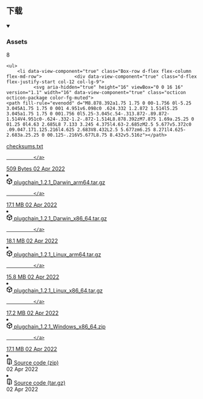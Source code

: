 
## 下载

<details data-view-component="true" open="">
  <summary role="button" data-view-component="true">    <h3 class="d-inline">Assets</h3>
    <span title="8" data-view-component="true" class="Counter ml-1">8</span>
</summary>
  <div data-view-component="true">      <div data-view-component="true" class="Box Box--condensed mt-3">
  
  
    <ul>
        <li data-view-component="true" class="Box-row d-flex flex-column flex-md-row">            <div data-view-component="true" class="d-flex flex-justify-start col-12 col-lg-9">
              <svg aria-hidden="true" height="16" viewBox="0 0 16 16" version="1.1" width="16" data-view-component="true" class="octicon octicon-package color-fg-muted">
    <path fill-rule="evenodd" d="M8.878.392a1.75 1.75 0 00-1.756 0l-5.25 3.045A1.75 1.75 0 001 4.951v6.098c0 .624.332 1.2.872 1.514l5.25 3.045a1.75 1.75 0 001.756 0l5.25-3.045c.54-.313.872-.89.872-1.514V4.951c0-.624-.332-1.2-.872-1.514L8.878.392zM7.875 1.69a.25.25 0 01.25 0l4.63 2.685L8 7.133 3.245 4.375l4.63-2.685zM2.5 5.677v5.372c0 .09.047.171.125.216l4.625 2.683V8.432L2.5 5.677zm6.25 8.271l4.625-2.683a.25.25 0 00.125-.216V5.677L8.75 8.432v5.516z"></path>
</svg>
              <a href="/oracleNetworkProtocol/plugchain/releases/download/v1.2.1/checksums.txt" rel="nofollow" data-skip-pjax="">
                <span class="px-1 text-bold">checksums.txt</span>
                
              </a>
</div>            <div data-view-component="true" class="d-flex flex-auto flex-justify-end col-md-4 ml-3 ml-md-0 mt-1 mt-md-0 pl-1 pl-md-0">
                <span style="white-space: nowrap;" data-view-component="true" class="color-fg-muted text-sm-left flex-auto ml-md-3">509 Bytes</span>
                <span style="white-space: nowrap;" data-view-component="true" class="color-fg-muted text-right flex-shrink-0 flex-grow-0 ml-3"><local-time datetime="2022-04-02T09:15:27Z" month="short" day="2-digit" year="numeric" class="no-wrap" title="2022年4月2日 GMT+8 17:15">02 Apr 2022</local-time></span>
</div></li>
        <li data-view-component="true" class="Box-row d-flex flex-column flex-md-row">            <div data-view-component="true" class="d-flex flex-justify-start col-12 col-lg-9">
              <svg aria-hidden="true" height="16" viewBox="0 0 16 16" version="1.1" width="16" data-view-component="true" class="octicon octicon-package color-fg-muted">
    <path fill-rule="evenodd" d="M8.878.392a1.75 1.75 0 00-1.756 0l-5.25 3.045A1.75 1.75 0 001 4.951v6.098c0 .624.332 1.2.872 1.514l5.25 3.045a1.75 1.75 0 001.756 0l5.25-3.045c.54-.313.872-.89.872-1.514V4.951c0-.624-.332-1.2-.872-1.514L8.878.392zM7.875 1.69a.25.25 0 01.25 0l4.63 2.685L8 7.133 3.245 4.375l4.63-2.685zM2.5 5.677v5.372c0 .09.047.171.125.216l4.625 2.683V8.432L2.5 5.677zm6.25 8.271l4.625-2.683a.25.25 0 00.125-.216V5.677L8.75 8.432v5.516z"></path>
</svg>
              <a href="/oracleNetworkProtocol/plugchain/releases/download/v1.2.1/plugchain_1.2.1_Darwin_arm64.tar.gz" rel="nofollow" data-skip-pjax="">
                <span class="px-1 text-bold">plugchain_1.2.1_Darwin_arm64.tar.gz</span>
                
              </a>
</div>            <div data-view-component="true" class="d-flex flex-auto flex-justify-end col-md-4 ml-3 ml-md-0 mt-1 mt-md-0 pl-1 pl-md-0">
                <span style="white-space: nowrap;" data-view-component="true" class="color-fg-muted text-sm-left flex-auto ml-md-3">17.1 MB</span>
                <span style="white-space: nowrap;" data-view-component="true" class="color-fg-muted text-right flex-shrink-0 flex-grow-0 ml-3"><local-time datetime="2022-04-02T09:15:29Z" month="short" day="2-digit" year="numeric" class="no-wrap" title="2022年4月2日 GMT+8 17:15">02 Apr 2022</local-time></span>
</div></li>
        <li data-view-component="true" class="Box-row d-flex flex-column flex-md-row">            <div data-view-component="true" class="d-flex flex-justify-start col-12 col-lg-9">
              <svg aria-hidden="true" height="16" viewBox="0 0 16 16" version="1.1" width="16" data-view-component="true" class="octicon octicon-package color-fg-muted">
    <path fill-rule="evenodd" d="M8.878.392a1.75 1.75 0 00-1.756 0l-5.25 3.045A1.75 1.75 0 001 4.951v6.098c0 .624.332 1.2.872 1.514l5.25 3.045a1.75 1.75 0 001.756 0l5.25-3.045c.54-.313.872-.89.872-1.514V4.951c0-.624-.332-1.2-.872-1.514L8.878.392zM7.875 1.69a.25.25 0 01.25 0l4.63 2.685L8 7.133 3.245 4.375l4.63-2.685zM2.5 5.677v5.372c0 .09.047.171.125.216l4.625 2.683V8.432L2.5 5.677zm6.25 8.271l4.625-2.683a.25.25 0 00.125-.216V5.677L8.75 8.432v5.516z"></path>
</svg>
              <a href="/oracleNetworkProtocol/plugchain/releases/download/v1.2.1/plugchain_1.2.1_Darwin_x86_64.tar.gz" rel="nofollow" data-skip-pjax="">
                <span class="px-1 text-bold">plugchain_1.2.1_Darwin_x86_64.tar.gz</span>
                
              </a>
</div>            <div data-view-component="true" class="d-flex flex-auto flex-justify-end col-md-4 ml-3 ml-md-0 mt-1 mt-md-0 pl-1 pl-md-0">
                <span style="white-space: nowrap;" data-view-component="true" class="color-fg-muted text-sm-left flex-auto ml-md-3">18.1 MB</span>
                <span style="white-space: nowrap;" data-view-component="true" class="color-fg-muted text-right flex-shrink-0 flex-grow-0 ml-3"><local-time datetime="2022-04-02T09:15:27Z" month="short" day="2-digit" year="numeric" class="no-wrap" title="2022年4月2日 GMT+8 17:15">02 Apr 2022</local-time></span>
</div></li>
        <li data-view-component="true" class="Box-row d-flex flex-column flex-md-row">            <div data-view-component="true" class="d-flex flex-justify-start col-12 col-lg-9">
              <svg aria-hidden="true" height="16" viewBox="0 0 16 16" version="1.1" width="16" data-view-component="true" class="octicon octicon-package color-fg-muted">
    <path fill-rule="evenodd" d="M8.878.392a1.75 1.75 0 00-1.756 0l-5.25 3.045A1.75 1.75 0 001 4.951v6.098c0 .624.332 1.2.872 1.514l5.25 3.045a1.75 1.75 0 001.756 0l5.25-3.045c.54-.313.872-.89.872-1.514V4.951c0-.624-.332-1.2-.872-1.514L8.878.392zM7.875 1.69a.25.25 0 01.25 0l4.63 2.685L8 7.133 3.245 4.375l4.63-2.685zM2.5 5.677v5.372c0 .09.047.171.125.216l4.625 2.683V8.432L2.5 5.677zm6.25 8.271l4.625-2.683a.25.25 0 00.125-.216V5.677L8.75 8.432v5.516z"></path>
</svg>
              <a href="/oracleNetworkProtocol/plugchain/releases/download/v1.2.1/plugchain_1.2.1_Linux_arm64.tar.gz" rel="nofollow" data-skip-pjax="">
                <span class="px-1 text-bold">plugchain_1.2.1_Linux_arm64.tar.gz</span>
                
              </a>
</div>            <div data-view-component="true" class="d-flex flex-auto flex-justify-end col-md-4 ml-3 ml-md-0 mt-1 mt-md-0 pl-1 pl-md-0">
                <span style="white-space: nowrap;" data-view-component="true" class="color-fg-muted text-sm-left flex-auto ml-md-3">15.8 MB</span>
                <span style="white-space: nowrap;" data-view-component="true" class="color-fg-muted text-right flex-shrink-0 flex-grow-0 ml-3"><local-time datetime="2022-04-02T09:15:29Z" month="short" day="2-digit" year="numeric" class="no-wrap" title="2022年4月2日 GMT+8 17:15">02 Apr 2022</local-time></span>
</div></li>
        <li data-view-component="true" class="Box-row d-flex flex-column flex-md-row">            <div data-view-component="true" class="d-flex flex-justify-start col-12 col-lg-9">
              <svg aria-hidden="true" height="16" viewBox="0 0 16 16" version="1.1" width="16" data-view-component="true" class="octicon octicon-package color-fg-muted">
    <path fill-rule="evenodd" d="M8.878.392a1.75 1.75 0 00-1.756 0l-5.25 3.045A1.75 1.75 0 001 4.951v6.098c0 .624.332 1.2.872 1.514l5.25 3.045a1.75 1.75 0 001.756 0l5.25-3.045c.54-.313.872-.89.872-1.514V4.951c0-.624-.332-1.2-.872-1.514L8.878.392zM7.875 1.69a.25.25 0 01.25 0l4.63 2.685L8 7.133 3.245 4.375l4.63-2.685zM2.5 5.677v5.372c0 .09.047.171.125.216l4.625 2.683V8.432L2.5 5.677zm6.25 8.271l4.625-2.683a.25.25 0 00.125-.216V5.677L8.75 8.432v5.516z"></path>
</svg>
              <a href="/oracleNetworkProtocol/plugchain/releases/download/v1.2.1/plugchain_1.2.1_Linux_x86_64.tar.gz" rel="nofollow" data-skip-pjax="">
                <span class="px-1 text-bold">plugchain_1.2.1_Linux_x86_64.tar.gz</span>
                
              </a>
</div>            <div data-view-component="true" class="d-flex flex-auto flex-justify-end col-md-4 ml-3 ml-md-0 mt-1 mt-md-0 pl-1 pl-md-0">
                <span style="white-space: nowrap;" data-view-component="true" class="color-fg-muted text-sm-left flex-auto ml-md-3">17.2 MB</span>
                <span style="white-space: nowrap;" data-view-component="true" class="color-fg-muted text-right flex-shrink-0 flex-grow-0 ml-3"><local-time datetime="2022-04-02T09:15:28Z" month="short" day="2-digit" year="numeric" class="no-wrap" title="2022年4月2日 GMT+8 17:15">02 Apr 2022</local-time></span>
</div></li>
        <li data-view-component="true" class="Box-row d-flex flex-column flex-md-row">            <div data-view-component="true" class="d-flex flex-justify-start col-12 col-lg-9">
              <svg aria-hidden="true" height="16" viewBox="0 0 16 16" version="1.1" width="16" data-view-component="true" class="octicon octicon-package color-fg-muted">
    <path fill-rule="evenodd" d="M8.878.392a1.75 1.75 0 00-1.756 0l-5.25 3.045A1.75 1.75 0 001 4.951v6.098c0 .624.332 1.2.872 1.514l5.25 3.045a1.75 1.75 0 001.756 0l5.25-3.045c.54-.313.872-.89.872-1.514V4.951c0-.624-.332-1.2-.872-1.514L8.878.392zM7.875 1.69a.25.25 0 01.25 0l4.63 2.685L8 7.133 3.245 4.375l4.63-2.685zM2.5 5.677v5.372c0 .09.047.171.125.216l4.625 2.683V8.432L2.5 5.677zm6.25 8.271l4.625-2.683a.25.25 0 00.125-.216V5.677L8.75 8.432v5.516z"></path>
</svg>
              <a href="/oracleNetworkProtocol/plugchain/releases/download/v1.2.1/plugchain_1.2.1_Windows_x86_64.zip" rel="nofollow" data-skip-pjax="">
                <span class="px-1 text-bold">plugchain_1.2.1_Windows_x86_64.zip</span>
                
              </a>
</div>            <div data-view-component="true" class="d-flex flex-auto flex-justify-end col-md-4 ml-3 ml-md-0 mt-1 mt-md-0 pl-1 pl-md-0">
                <span style="white-space: nowrap;" data-view-component="true" class="color-fg-muted text-sm-left flex-auto ml-md-3">17.1 MB</span>
                <span style="white-space: nowrap;" data-view-component="true" class="color-fg-muted text-right flex-shrink-0 flex-grow-0 ml-3"><local-time datetime="2022-04-02T09:15:28Z" month="short" day="2-digit" year="numeric" class="no-wrap" title="2022年4月2日 GMT+8 17:15">02 Apr 2022</local-time></span>
</div></li>
        <li data-view-component="true" class="Box-row d-flex flex-column flex-md-row">            <div data-view-component="true" class="d-flex flex-justify-start col-12 col-lg-9">
              <svg aria-hidden="true" height="16" viewBox="0 0 16 16" version="1.1" width="16" data-view-component="true" class="octicon octicon-file-zip color-fg-muted">
    <path fill-rule="evenodd" d="M3.5 1.75a.25.25 0 01.25-.25h3a.75.75 0 000 1.5h.5a.75.75 0 000-1.5h2.086a.25.25 0 01.177.073l2.914 2.914a.25.25 0 01.073.177v8.586a.25.25 0 01-.25.25h-.5a.75.75 0 000 1.5h.5A1.75 1.75 0 0014 13.25V4.664c0-.464-.184-.909-.513-1.237L10.573.513A1.75 1.75 0 009.336 0H3.75A1.75 1.75 0 002 1.75v11.5c0 .649.353 1.214.874 1.515a.75.75 0 10.752-1.298.25.25 0 01-.126-.217V1.75zM8.75 3a.75.75 0 000 1.5h.5a.75.75 0 000-1.5h-.5zM6 5.25a.75.75 0 01.75-.75h.5a.75.75 0 010 1.5h-.5A.75.75 0 016 5.25zm2 1.5A.75.75 0 018.75 6h.5a.75.75 0 010 1.5h-.5A.75.75 0 018 6.75zm-1.25.75a.75.75 0 000 1.5h.5a.75.75 0 000-1.5h-.5zM8 9.75A.75.75 0 018.75 9h.5a.75.75 0 010 1.5h-.5A.75.75 0 018 9.75zm-.75.75a1.75 1.75 0 00-1.75 1.75v3c0 .414.336.75.75.75h2.5a.75.75 0 00.75-.75v-3a1.75 1.75 0 00-1.75-1.75h-.5zM7 12.25a.25.25 0 01.25-.25h.5a.25.25 0 01.25.25v2.25H7v-2.25z"></path>
</svg>
              <a href="/oracleNetworkProtocol/plugchain/archive/refs/tags/v1.2.1.zip" rel="nofollow" data-skip-pjax="">
                <span class="px-1 text-bold">Source code</span>
                (zip)
              </a>
</div>            <div data-view-component="true" class="d-flex flex-auto flex-justify-end col-md-4 ml-3 ml-md-0 mt-1 mt-md-0 pl-1 pl-md-0">
                <span style="white-space: nowrap;" data-view-component="true" class="color-fg-muted text-right flex-shrink-0 flex-grow-0 ml-3"><local-time datetime="2022-04-02T03:24:03Z" month="short" day="2-digit" year="numeric" class="no-wrap" title="2022年4月2日 GMT+8 11:24">02 Apr 2022</local-time></span>
</div></li>
        <li data-view-component="true" class="Box-row d-flex flex-column flex-md-row">            <div data-view-component="true" class="d-flex flex-justify-start col-12 col-lg-9">
              <svg aria-hidden="true" height="16" viewBox="0 0 16 16" version="1.1" width="16" data-view-component="true" class="octicon octicon-file-zip color-fg-muted">
    <path fill-rule="evenodd" d="M3.5 1.75a.25.25 0 01.25-.25h3a.75.75 0 000 1.5h.5a.75.75 0 000-1.5h2.086a.25.25 0 01.177.073l2.914 2.914a.25.25 0 01.073.177v8.586a.25.25 0 01-.25.25h-.5a.75.75 0 000 1.5h.5A1.75 1.75 0 0014 13.25V4.664c0-.464-.184-.909-.513-1.237L10.573.513A1.75 1.75 0 009.336 0H3.75A1.75 1.75 0 002 1.75v11.5c0 .649.353 1.214.874 1.515a.75.75 0 10.752-1.298.25.25 0 01-.126-.217V1.75zM8.75 3a.75.75 0 000 1.5h.5a.75.75 0 000-1.5h-.5zM6 5.25a.75.75 0 01.75-.75h.5a.75.75 0 010 1.5h-.5A.75.75 0 016 5.25zm2 1.5A.75.75 0 018.75 6h.5a.75.75 0 010 1.5h-.5A.75.75 0 018 6.75zm-1.25.75a.75.75 0 000 1.5h.5a.75.75 0 000-1.5h-.5zM8 9.75A.75.75 0 018.75 9h.5a.75.75 0 010 1.5h-.5A.75.75 0 018 9.75zm-.75.75a1.75 1.75 0 00-1.75 1.75v3c0 .414.336.75.75.75h2.5a.75.75 0 00.75-.75v-3a1.75 1.75 0 00-1.75-1.75h-.5zM7 12.25a.25.25 0 01.25-.25h.5a.25.25 0 01.25.25v2.25H7v-2.25z"></path>
</svg>
              <a href="/oracleNetworkProtocol/plugchain/archive/refs/tags/v1.2.1.tar.gz" rel="nofollow" data-skip-pjax="">
                <span class="px-1 text-bold">Source code</span>
                (tar.gz)
              </a>
</div>            <div data-view-component="true" class="d-flex flex-auto flex-justify-end col-md-4 ml-3 ml-md-0 mt-1 mt-md-0 pl-1 pl-md-0">
                <span style="white-space: nowrap;" data-view-component="true" class="color-fg-muted text-right flex-shrink-0 flex-grow-0 ml-3"><local-time datetime="2022-04-02T03:24:03Z" month="short" day="2-digit" year="numeric" class="no-wrap" title="2022年4月2日 GMT+8 11:24">02 Apr 2022</local-time></span>
</div></li>
    </ul>
  
</div></div>
</details>
